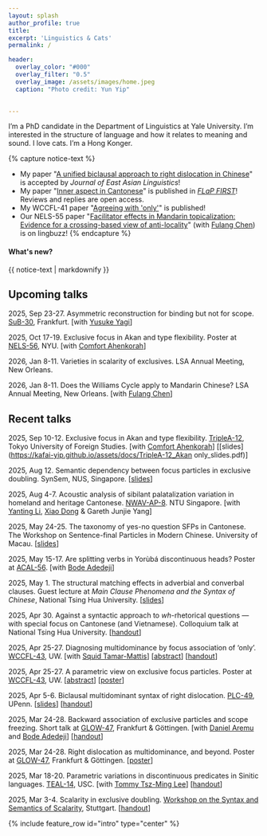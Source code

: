 ```yaml
---
layout: splash
author_profile: true
title:
excerpt: 'Linguistics & Cats'
permalink: /

header:
  overlay_color: "#000"
  overlay_filter: "0.5"
  overlay_image: /assets/images/home.jpeg
  caption: "Photo credit: Yun Yip"

  
---
```


I’m a PhD candidate in the Department of Linguistics at Yale University. I’m interested in the structure of language and how it relates to meaning and sound. I love cats. I’m a Hong Konger.


{% capture notice-text %}
* My paper "[A unified biclausal approach to right dislocation in Chinese](https://lingbuzz.net/lingbuzz/007912)" is accepted by *Journal of East Asian Linguistics*!
* My paper "[Inner aspect in Cantonese](https://lingbuzz.net/lingbuzz/008705)" is published in [*FLaP FIRST*](https://doi.org/10.5281/zenodo.15461747)! Reviews and replies are open access.
* My WCCFL-41 paper "[Agreeing with 'only'](https://www.lingref.com/cpp/wccfl/41/abstract3797.html)" is published!
* Our NELS-55 paper "[Facilitator effects in Mandarin topicalization: Evidence for a crossing-based view of anti-locality](https://lingbuzz.net/lingbuzz/009066)" (with [Fulang Chen](https://sites.google.com/view/fulang-chen/)) is on lingbuzz!
{% endcapture %}

<div class="notice--info">
  <h4 class="no_toc">What's new?</h4>
  {{ notice-text | markdownify }}
</div>

## Upcoming talks

2025, Sep 23-27. Asymmetric reconstruction for binding but not for scope. [SuB-30](https://vicom.info/sub30/), Frankfurt. [with [Yusuke Yagi](https://sites.google.com/view/yusukeyagi/home)]

2025, Oct 17-19. Exclusive focus in Akan and type flexibility. Poster at [NELS-56](https://wp.nyu.edu/artsampscience-nels56/), NYU. [with [Comfort Ahenkorah](https://comfortahenkorah.com/)]

2026, Jan 8-11. Varieties in scalarity of exclusives. LSA Annual Meeting, New Orleans. 

2026, Jan 8-11. Does the Williams Cycle apply to Mandarin Chinese? LSA Annual Meeting, New Orleans. [with [Fulang Chen](https://sites.google.com/view/fulang-chen/home?authuser=0)]

## Recent talks

2025, Sep 10-12. Exclusive focus in Akan and type flexibility. [TripleA-12](https://lingconf.com/triplea12/), Tokyo University of Foreign Studies. [with [Comfort Ahenkorah](https://comfortahenkorah.com/)] [[slides](https://kafai-yip.github.io/assets/docs/TripleA-12_Akan only_slides.pdf)] 

2025, Aug 12. Semantic dependency between focus particles in exclusive doubling. SynSem, NUS, Singapore. [[slides](https://kafai-yip.github.io/assets/docs/NUS_only_slides.pdf)] 

2025, Aug 4-7. Acoustic analysis of sibilant palatalization variation in homeland and heritage Cantonese. [NWAV-AP-8](https://www.ntu.edu.sg/nie/new-ways-of-analysing-variation-asia-pacific-8-singapore). NTU Singapore. [with [Yanting Li](https://sites.google.com/uci.edu/yantingli/home), [Xiao Dong](https://ealc.indiana.edu/people/dong-xiao.html) & Gareth Junjie Yang]

2025, May 24-25. The taxonomy of yes-no question SFPs in Cantonese. The Workshop on Sentence-final Particles in Modern Chinese. University of Macau. [[slides](https://docs.google.com/presentation/d/1ulQ6a4JoeojqWKN_NRAoXk8hj-v687XD5RxVQaNEm0Q/edit?usp=sharing)]

2025, May 15-17. Are splitting verbs in Yorùbá discontinuous heads? Poster at [ACAL-56](https://sites.google.com/umn.edu/acal56/home?authuser=0). [with [Bode Adedeji](https://bodeadedeji.github.io/)] 

2025, May 1. The structural matching effects in adverbial and converbal clauses. Guest lecture at *Main Clause Phenomena and the Syntax of Chinese*, National Tsing Hua University. [[slides](https://docs.google.com/presentation/d/1lquJrnhFrcNKnHdVx_z8EdNHEK0tDJSu3y25T85MKM8/edit?usp=sharing
)]

2025, Apr 30. Against a syntactic approach to *wh*-rhetorical questions — with special focus on Cantonese (and Vietnamese). Colloquium talk at National Tsing Hua University. [[handout](https://kafai-yip.github.io/assets/docs/Neg-wh-RQ_handout.pdf)]

2025, Apr 25-27. Diagnosing multidominance by focus association of ‘only’. [WCCFL-43](https://wccfl43.github.io/), UW. [with [Squid Tamar-Mattis](https://campuspress.yale.edu/squidtm/)] [[abstract](https://kafai-yip.github.io/assets/docs/RNR-only_WCCFL-43_abstract_YipTamar-Mattis.pdf)]  [[handout](https://kafai-yip.github.io/assets/docs/RNR-only_WCCFL-43_handout.pdf)]

2025, Apr 25-27. A parametric view on exclusive focus particles. Poster at [WCCFL-43](https://wccfl43.github.io/), UW. [[abstract](https://kafai-yip.github.io/assets/docs/only-typology_WCCFL-43_abstract_Yip.pdf)] [[poster](https://kafai-yip.github.io/assets/docs/only-typology_WCCFL-43_poster.pdf)]

2025, Apr 5-6. Biclausal multidominant syntax of right dislocation. [PLC-49](https://sites.google.com/sas.upenn.edu/plc49/plc-49?authuser=0), UPenn. [[slides](https://kafai-yip.github.io/assets/docs/RD_multi_PLC-49_slides.pdf)] [[handout](https://kafai-yip.github.io/assets/docs/RD_multi_PLC-49_handout.pdf)]

2025, Mar 24-28. Backward association of exclusive particles and scope freezing. Short talk at [GLOW-47](https://glowlinguistics.org/47/), Frankfurt & Göttingen. [with [Daniel Aremu](https://aremudaniel90.wixsite.com/linguist-dan) and [Bode Adedeji](https://bodeadedeji.github.io/)] [[handout](https://kafai-yip.github.io/assets/docs/BAwF_GLOW-47_handout.pdf)]

2025, Mar 24-28. Right dislocation as multidominance, and beyond. Poster at [GLOW-47](https://glowlinguistics.org/47/), Frankfurt & Göttingen. [[poster](https://kafai-yip.github.io/assets/docs/RD_GLOW-47_poster.pdf)]

2025, Mar 18-20. Parametric variations in discontinuous predicates in Sinitic languages. [TEAL-14](https://sites.google.com/view/teal14/home), USC. [with [Tommy Tsz-Ming Lee](https://tszminglee.github.io/)] [[handout](https://kafai-yip.github.io/assets/docs/D-Preds_TEAL-14_handout.pdf)]

2025, Mar 3-4. Scalarity in exclusive doubling. [Workshop on the Syntax and Semantics of Scalarity](https://linguistlist.org/issues/35/3265/), Stuttgart. [[handout](https://kafai-yip.github.io/assets/docs/only_SYSSI_handout.pdf)] 



{% include feature_row id="intro" type="center" %}
